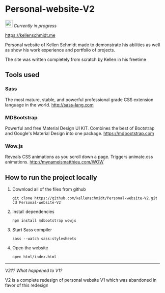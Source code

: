 # Personal-website-V2
<img src="https://varahund.files.wordpress.com/2016/06/varning.jpg" width=24/><i>  Currently in progress</i>

https://kellenschmidt.me

Personal website of Kellen Schmidt made to demonstrate his abilities as well as show his work experience and portfolio of projects.

The site was written completely from scratch by Kellen in his freetime

## Tools used
### Sass
The most mature, stable, and powerful professional grade CSS extension language in the world.
http://sass-lang.com

### MDBootstrap
Powerful and free Material Design UI KIT. Combines the best of Bootstrap and Google's Material Design into one package.
https://mdbootstrap.com

### Wow.js
Reveals CSS animations as you scroll down a page. Triggers animate.css animations.
http://mynameismatthieu.com/WOW

## How to run the project locally
1. Download all of the files from github
    ```
    git clone https://github.com/kellenschmidt/Personal-website-V2.git
    cd Personal-website-V2
    ```
2. Install dependencies
    ```
    npm install mdbootstrap wowjs
    ```
3. Start Sass compiler
    ```
    sass --watch sass:stylesheets
    ```
4. Open the website
    ```
    open html/index.html
    ```
    
---
*V2?? What happened to V1?*

V2 is a complete redesign of personal website V1 which was abandoned in favor of this redesign
